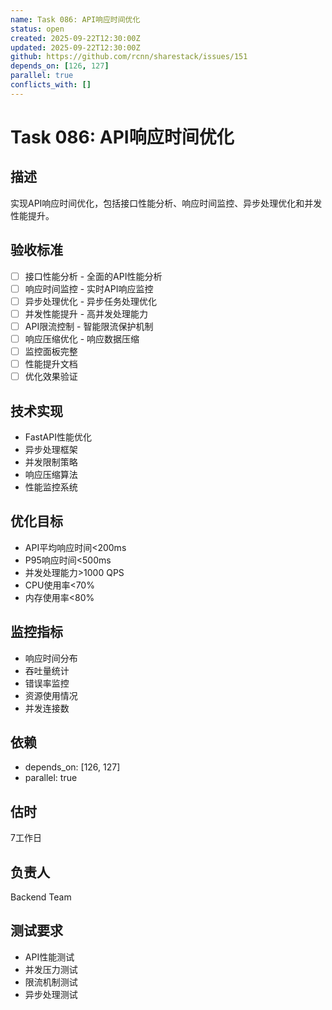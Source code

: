 ```yaml
---
name: Task 086: API响应时间优化
status: open
created: 2025-09-22T12:30:00Z
updated: 2025-09-22T12:30:00Z
github: https://github.com/rcnn/sharestack/issues/151
depends_on: [126, 127]
parallel: true
conflicts_with: []
---
```


# Task 086: API响应时间优化

## 描述
实现API响应时间优化，包括接口性能分析、响应时间监控、异步处理优化和并发性能提升。

## 验收标准
- [ ] 接口性能分析 - 全面的API性能分析
- [ ] 响应时间监控 - 实时API响应监控
- [ ] 异步处理优化 - 异步任务处理优化
- [ ] 并发性能提升 - 高并发处理能力
- [ ] API限流控制 - 智能限流保护机制
- [ ] 响应压缩优化 - 响应数据压缩
- [ ] 监控面板完整
- [ ] 性能提升文档
- [ ] 优化效果验证

## 技术实现
- FastAPI性能优化
- 异步处理框架
- 并发限制策略
- 响应压缩算法
- 性能监控系统

## 优化目标
- API平均响应时间<200ms
- P95响应时间<500ms
- 并发处理能力>1000 QPS
- CPU使用率<70%
- 内存使用率<80%

## 监控指标
- 响应时间分布
- 吞吐量统计
- 错误率监控
- 资源使用情况
- 并发连接数

## 依赖
- depends_on: [126, 127]
- parallel: true

## 估时
7工作日

## 负责人
Backend Team

## 测试要求
- API性能测试
- 并发压力测试
- 限流机制测试
- 异步处理测试